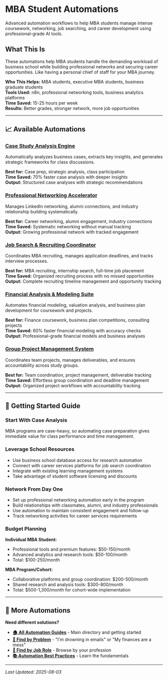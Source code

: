 # MBA Student Automations

Advanced automation workflows to help MBA students manage intense coursework, networking, job searching, and career development using professional-grade AI tools.

## What This Is

These automations help MBA students handle the demanding workload of business school while building professional networks and securing career opportunities. Like having a personal chief of staff for your MBA journey.

**Who This Helps:** MBA students, executive MBA students, business graduate students  
**Tools Used:** n8n, professional networking tools, business analytics platforms  
**Time Saved:** 15-25 hours per week  
**Results:** Better grades, stronger network, more job opportunities  

---

## 📈 Available Automations

### [Case Study Analysis Engine](Case%20Study%20Analysis%20Engine.md)
Automatically analyzes business cases, extracts key insights, and generates strategic frameworks for class discussions.

**Best for:** Case prep, strategic analysis, class participation  
**Time Saved:** 70% faster case analysis with deeper insights  
**Output:** Structured case analyses with strategic recommendations

### [Professional Networking Accelerator](Professional%20Networking%20Accelerator.md)
Manages LinkedIn networking, alumni connections, and industry relationship building systematically.

**Best for:** Career networking, alumni engagement, industry connections  
**Time Saved:** Systematic networking without manual tracking  
**Output:** Growing professional network with tracked engagement

### [Job Search & Recruiting Coordinator](Job%20Search%20%26%20Recruiting%20Coordinator.md)
Coordinates MBA recruiting, manages application deadlines, and tracks interview processes.

**Best for:** MBA recruiting, internship search, full-time job placement  
**Time Saved:** Organized recruiting process with no missed opportunities  
**Output:** Complete recruiting timeline management and opportunity tracking

### [Financial Analysis & Modeling Suite](Financial%20Analysis%20%26%20Modeling%20Suite.md)
Automates financial modeling, valuation analysis, and business plan development for coursework and projects.

**Best for:** Finance coursework, business plan competitions, consulting projects  
**Time Saved:** 60% faster financial modeling with accuracy checks  
**Output:** Professional-grade financial models and business analyses

### [Group Project Management System](Group%20Project%20Management%20System.md)
Coordinates team projects, manages deliverables, and ensures accountability across study groups.

**Best for:** Team coordination, project management, deliverable tracking  
**Time Saved:** Effortless group coordination and deadline management  
**Output:** Organized project workflows with accountability tracking

---

## 🎯 Getting Started Guide

### Start With Case Analysis
MBA programs are case-heavy, so automating case preparation gives immediate value for class performance and time management.

### Leverage School Resources
- Use business school database access for research automation
- Connect with career services platforms for job search coordination
- Integrate with existing learning management systems
- Take advantage of student software licensing and discounts

### Network From Day One
- Set up professional networking automation early in the program
- Build relationships with classmates, alumni, and industry professionals
- Use automation to maintain consistent engagement and follow-up
- Track networking activities for career services requirements

### Budget Planning
**Individual MBA Student:**
- Professional tools and premium features: $50-150/month
- Advanced analytics and research tools: $50-100/month
- Total: $100-250/month

**MBA Program/Cohort:**
- Collaborative platforms and group coordination: $200-500/month
- Shared research and analysis tools: $300-800/month
- Total: $500-1,300/month for cohort-wide implementation

---

## 🔗 More Automations

**Need different solutions?**
- **[🏠 All Automation Guides](../../AI%20Automations%20Guide.md)** - Main directory and getting started
- **[🎯 Find by Problem](../../Automation%20Workflows%20by%20Problem.md)** - "I'm drowning in emails" or "My finances are a mess"
- **[👔 Find by Job Role](../../Automation%20Workflows%20by%20Job%20Role.md)** - Browse by your profession
- **[📚 Automation Best Practices](../../Automation%20Best%20Practices.md)** - Learn the fundamentals

---

*Last Updated: 2025-08-03*